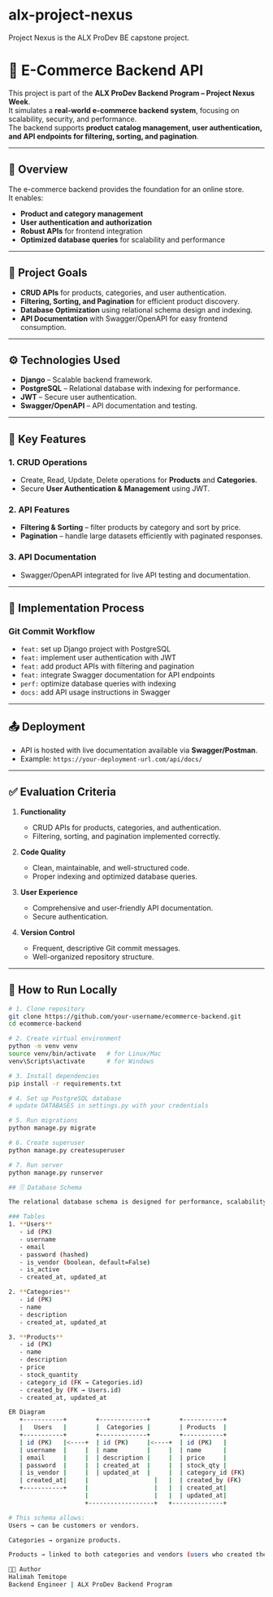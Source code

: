 # alx-project-nexus
Project Nexus is the ALX ProDev BE capstone project.

# 🛒 E-Commerce Backend API

This project is part of the **ALX ProDev Backend Program – Project Nexus Week**.  
It simulates a **real-world e-commerce backend system**, focusing on scalability, security, and performance.  
The backend supports **product catalog management, user authentication, and API endpoints for filtering, sorting, and pagination**.

---

## 📌 Overview
The e-commerce backend provides the foundation for an online store.  
It enables:
- **Product and category management**
- **User authentication and authorization**
- **Robust APIs** for frontend integration  
- **Optimized database queries** for scalability and performance  

---

## 🎯 Project Goals
- **CRUD APIs** for products, categories, and user authentication.  
- **Filtering, Sorting, and Pagination** for efficient product discovery.  
- **Database Optimization** using relational schema design and indexing.  
- **API Documentation** with Swagger/OpenAPI for easy frontend consumption.  

---

## ⚙️ Technologies Used
- **Django** – Scalable backend framework.  
- **PostgreSQL** – Relational database with indexing for performance.  
- **JWT** – Secure user authentication.  
- **Swagger/OpenAPI** – API documentation and testing.  

---

## 🔑 Key Features
### 1. CRUD Operations
- Create, Read, Update, Delete operations for **Products** and **Categories**.  
- Secure **User Authentication & Management** using JWT.  

### 2. API Features
- **Filtering & Sorting** – filter products by category and sort by price.  
- **Pagination** – handle large datasets efficiently with paginated responses.  

### 3. API Documentation
- Swagger/OpenAPI integrated for live API testing and documentation.  

---

## 🚀 Implementation Process
### Git Commit Workflow
- `feat:` set up Django project with PostgreSQL  
- `feat:` implement user authentication with JWT  
- `feat:` add product APIs with filtering and pagination  
- `feat:` integrate Swagger documentation for API endpoints  
- `perf:` optimize database queries with indexing  
- `docs:` add API usage instructions in Swagger  

---

## 📤 Deployment
- API is hosted with live documentation available via **Swagger/Postman**.  
- Example: `https://your-deployment-url.com/api/docs/`  

---

## ✅ Evaluation Criteria
1. **Functionality**  
   - CRUD APIs for products, categories, and authentication.  
   - Filtering, sorting, and pagination implemented correctly.  

2. **Code Quality**  
   - Clean, maintainable, and well-structured code.  
   - Proper indexing and optimized database queries.  

3. **User Experience**  
   - Comprehensive and user-friendly API documentation.  
   - Secure authentication.  

4. **Version Control**  
   - Frequent, descriptive Git commit messages.  
   - Well-organized repository structure.  

---

## 📖 How to Run Locally
```bash
# 1. Clone repository
git clone https://github.com/your-username/ecommerce-backend.git
cd ecommerce-backend

# 2. Create virtual environment
python -m venv venv
source venv/bin/activate   # for Linux/Mac
venv\Scripts\activate      # for Windows

# 3. Install dependencies
pip install -r requirements.txt

# 4. Set up PostgreSQL database
# update DATABASES in settings.py with your credentials

# 5. Run migrations
python manage.py migrate

# 6. Create superuser
python manage.py createsuperuser

# 7. Run server
python manage.py runserver

## 🗄️ Database Schema

The relational database schema is designed for performance, scalability, and normalization.  

### Tables
1. **Users**
   - id (PK)
   - username
   - email
   - password (hashed)
   - is_vendor (boolean, default=False)
   - is_active
   - created_at, updated_at

2. **Categories**
   - id (PK)
   - name
   - description
   - created_at, updated_at

3. **Products**
   - id (PK)
   - name
   - description
   - price
   - stock_quantity
   - category_id (FK → Categories.id)
   - created_by (FK → Users.id)
   - created_at, updated_at

ER Diagram
   +-----------+        +-------------+        +-----------+
   |   Users   |        |  Categories |        | Products  |
   +-----------+        +-------------+        +-----------+
   | id (PK)   |<----+  | id (PK)     |<----+  | id (PK)   |
   | username  |     |  | name        |     |  | name      |
   | email     |     |  | description |     |  | price     |
   | password  |     |  | created_at  |     |  | stock_qty |
   | is_vendor |     |  | updated_at  |     |  | category_id (FK) 
   | created_at|     |                  |   |  | created_by (FK) 
   +-----------+     |                  |   |  | created_at|
                     |                  |   |  | updated_at|
                     +------------------+   +--------------+

# This schema allows:
Users → can be customers or vendors.

Categories → organize products.

Products → linked to both categories and vendors (users who created them).

👩‍💻 Author
Halimah Temitope
Backend Engineer | ALX ProDev Backend Program
